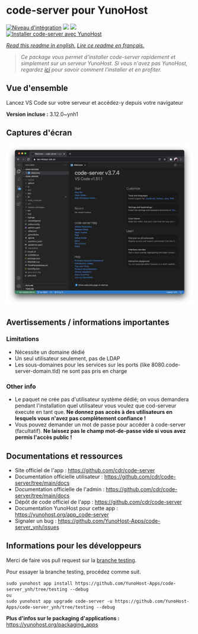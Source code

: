 # code-server pour YunoHost

[![Niveau d'intégration](https://dash.yunohost.org/integration/code-server.svg)](https://dash.yunohost.org/appci/app/code-server) ![](https://ci-apps.yunohost.org/ci/badges/code-server.status.svg) ![](https://ci-apps.yunohost.org/ci/badges/code-server.maintain.svg)  
[![Installer code-server avec YunoHost](https://install-app.yunohost.org/install-with-yunohost.svg)](https://install-app.yunohost.org/?app=code-server)

*[Read this readme in english.](./README.md)*
*[Lire ce readme en français.](./README_fr.md)*

> *Ce package vous permet d'installer code-server rapidement et simplement sur un serveur YunoHost.
Si vous n'avez pas YunoHost, regardez [ici](https://yunohost.org/#/install) pour savoir comment l'installer et en profiter.*

## Vue d'ensemble

Lancez VS Code sur votre serveur et accédez-y depuis votre navigateur

**Version incluse :** 3.12.0~ynh1



## Captures d'écran

![](./doc/screenshots/screenshot.png)

## Avertissements / informations importantes

### Limitations

* Nécessite un domaine dédié
* Un seul utilisateur seulement, pas de LDAP
* Les sous-domaines pour les services sur les ports (like 8080.code-server-domain.tld) ne sont pas pris en charge

### Other info

* Le paquet ne crée pas d'utilisateur système dédié; on vous demandera pendant l'installation quel utilisateur vous voulez que cod-serveur éxecute en tant que. **Ne donnez pas accès à des utilisateurs en lesquels vous n'avez pas complètement confiance !**
* Vous pouvez demander un mot de passe pour accéder à code-server (facultatif). **Ne laissez pas le champ mot-de-passe vide si vous avez permis l'accès public !**

## Documentations et ressources

* Site officiel de l'app : https://github.com/cdr/code-server
* Documentation officielle utilisateur : https://github.com/cdr/code-server/tree/main/docs
* Documentation officielle de l'admin : https://github.com/cdr/code-server/tree/main/docs
* Dépôt de code officiel de l'app : https://github.com/cdr/code-server
* Documentation YunoHost pour cette app : https://yunohost.org/app_code-server
* Signaler un bug : https://github.com/YunoHost-Apps/code-server_ynh/issues

## Informations pour les développeurs

Merci de faire vos pull request sur la [branche testing](https://github.com/YunoHost-Apps/code-server_ynh/tree/testing).

Pour essayer la branche testing, procédez comme suit.
```
sudo yunohost app install https://github.com/YunoHost-Apps/code-server_ynh/tree/testing --debug
ou
sudo yunohost app upgrade code-server -u https://github.com/YunoHost-Apps/code-server_ynh/tree/testing --debug
```

**Plus d'infos sur le packaging d'applications :** https://yunohost.org/packaging_apps